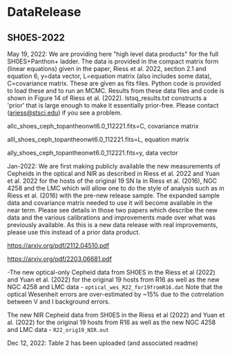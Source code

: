 # DataRelease

## SH0ES-2022

May 19, 2022:
We are providing here "high level data products" for the full SH0ES+Panthon+ ladder.  The data is provided in the compact matrix form (linear equations) given in the paper, Riess et al. 2022, section 2.1 and equation 6, y=data vector, L=equation matrix (also includes some data), C=covariance matrix.  These are given as fits files.  Python code is provided to load these and to run an MCMC.  Results from these data files and code is shown in Figure 14 of Riess et al. (2022).  lstsq_results.txt constructs a 'prior' that is large enough to make it essentially prior-free. Please contact (ariess@stsci.edu) if you see a problem.

allc_shoes_ceph_topantheonwt6.0_112221.fits=C, covariance matrix

alll_shoes_ceph_topantheonwt6.0_112221.fits=L, equation matrix

ally_shoes_ceph_topantheonwt6.0_112221.fits=y, data vector



Jan-2022: We are first making publicly available the new measurements of Cepheids in the optical and NIR as described in Riess et al. 2022 and Yuan et al. 2022
for the hosts of the original 19 SN Ia in Riess et al. (2016), NGC 4258 and the LMC which will allow one to do the style of analysis such as in Riess et al. (2016) with the pre-new release sample.  The expanded sample data and covariance matrix needed to use it will become available in the near term.  Please see details in those two papers which describe the new data and the various calibrations and improvements made over what was previously available.  As this is a new data release with real improvements, please use this instead of a prior data product.

https://arxiv.org/pdf/2112.04510.pdf

https://arxiv.org/pdf/2203.06681.pdf

-The new optical-only Cepheid data from SH0ES in the Riess et al (2022) and Yuan et al. (2022) for the original 19 hosts from R16 as well as the new NGC 4258 and LMC data - `optical_wes_R22_for19fromR16.dat`   Note that the optical Wesenheit errors are over-estimated by ~15% due to the cotrrelation between V and I background errors.

The new NIR Cepheid data from SH0ES in the Riess et al (2022) and Yuan et al. (2022) for the original 19 hosts from R16 as well as the new NGC 4258 and LMC data - `R22_orig19_NIR.out`


Dec 12, 2022:
Table 2 has been uploaded (and associated readme)
